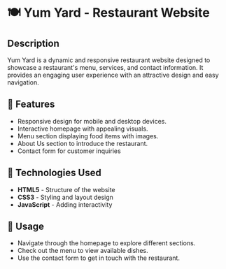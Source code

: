 # 🍽️ Yum Yard - Restaurant Website 
## Description
 Yum Yard is a dynamic and responsive restaurant website designed to showcase a restaurant's menu, services, and contact information. It provides an engaging user experience with an attractive design and easy navigation. 
## 💫 Features 
- Responsive design for mobile and desktop devices.
- Interactive homepage with appealing visuals.
- Menu section displaying food items with images.
- About Us section to introduce the restaurant.
- Contact form for customer inquiries
 ## 🔧 Technologies Used 
- **HTML5** - Structure of the website
- **CSS3** - Styling and layout design
- **JavaScript** - Adding interactivity 
## 📔 Usage 
- Navigate through the homepage to explore different sections.
- Check out the menu to view available dishes.
- Use the contact form to get in touch with the restaurant. 
